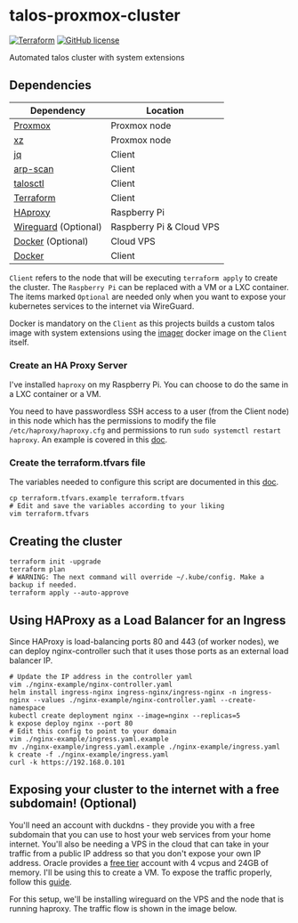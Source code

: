 # talos-proxmox-cluster

[![Terraform](https://github.com/Naman1997/talos-proxmox-cluster/actions/workflows/terraform.yml/badge.svg)](https://github.com/Naman1997/talos-proxmox-cluster/actions/workflows/terraform.yml)
[![GitHub license](https://img.shields.io/github/license/Naereen/StrapDown.js.svg)](https://github.com/Naman1997/simple-fcos-cluster/blob/main/LICENSE)

Automated talos cluster with system extensions

## Dependencies

| Dependency | Location |
| ------ | ------ |
| [Proxmox](https://www.proxmox.com/en/proxmox-ve) | Proxmox node |
| [xz](https://en.wikipedia.org/wiki/XZ_Utils) | Proxmox node |
| [jq](https://stedolan.github.io/jq/) | Client |
| [arp-scan](https://linux.die.net/man/1/arp-scan) | Client |
| [talosctl](https://www.talos.dev/latest/learn-more/talosctl/) | Client |
| [Terraform](https://www.terraform.io/) | Client |
| [HAproxy](http://www.haproxy.org/) | Raspberry Pi |
| [Wireguard](https://www.wireguard.com/) (Optional) | Raspberry Pi & Cloud VPS |
| [Docker](https://docs.docker.com/) (Optional) | Cloud VPS |
| [Docker](https://docs.docker.com/) | Client |

`Client` refers to the node that will be executing `terraform apply` to create the cluster. The `Raspberry Pi` can be replaced with a VM or a LXC container. The items marked `Optional` are needed only when you want to expose your kubernetes services to the internet via WireGuard.

Docker is mandatory on the `Client` as this projects builds a custom talos image with system extensions using the [imager](https://github.com/siderolabs/talos/pkgs/container/installer) docker image on the `Client` itself.

### Create an HA Proxy Server

I've installed `haproxy` on my Raspberry Pi. You can choose to do the same in a LXC container or a VM.

You need to have passwordless SSH access to a user (from the Client node) in this node which has the permissions to modify the file `/etc/haproxy/haproxy.cfg` and permissions to run `sudo systemctl restart haproxy`. An example is covered in this [doc](docs/HA_Proxy.md).


### Create the terraform.tfvars file

The variables needed to configure this script are documented in this [doc](docs/Variables.md).

```
cp terraform.tfvars.example terraform.tfvars
# Edit and save the variables according to your liking
vim terraform.tfvars
```


## Creating the cluster

```
terraform init -upgrade
terraform plan
# WARNING: The next command will override ~/.kube/config. Make a backup if needed.
terraform apply --auto-approve
```

## Using HAProxy as a Load Balancer for an Ingress

Since HAProxy is load-balancing ports 80 and 443 (of worker nodes), we can deploy nginx-controller such that it uses those ports as an external load balancer IP.

```
# Update the IP address in the controller yaml
vim ./nginx-example/nginx-controller.yaml
helm install ingress-nginx ingress-nginx/ingress-nginx -n ingress-nginx --values ./nginx-example/nginx-controller.yaml --create-namespace
kubectl create deployment nginx --image=nginx --replicas=5
k expose deploy nginx --port 80
# Edit this config to point to your domain
vim ./nginx-example/ingress.yaml.example
mv ./nginx-example/ingress.yaml.example ./nginx-example/ingress.yaml
k create -f ./nginx-example/ingress.yaml
curl -k https://192.168.0.101
```

## Exposing your cluster to the internet with a free subdomain! (Optional)

You'll need an account with duckdns - they provide you with a free subdomain that you can use to host your web services from your home internet. You'll also be needing a VPS in the cloud that can take in your traffic from a public IP address so that you don't expose your own IP address. Oracle provides a [free tier](https://www.oracle.com/in/cloud/free/) account with 4 vcpus and 24GB of memory. I'll be using this to create a VM. To expose the traffic properly, follow this [guide](docs/Wireguard_Setup.md).

For this setup, we'll be installing wireguard on the VPS and the node that is running haproxy. The traffic flow is shown in the image below.

